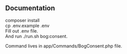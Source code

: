 ## Documentation

composer install  
cp .env.example .env  
Fill out .env file.  
And run ./run.sh bog:consent. 

Command lives in app/Commands/BogConsent.php file.  
